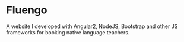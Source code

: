 # Fluengo
A website I developed with Angular2, NodeJS, Bootstrap and other JS frameworks for booking native language teachers.

